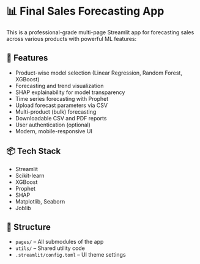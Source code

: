 # 📊 Final Sales Forecasting App

This is a professional-grade multi-page Streamlit app for forecasting sales across various products with powerful ML features:

## 🚀 Features
- Product-wise model selection (Linear Regression, Random Forest, XGBoost)
- Forecasting and trend visualization
- SHAP explainability for model transparency
- Time series forecasting with Prophet
- Upload forecast parameters via CSV
- Multi-product (bulk) forecasting
- Downloadable CSV and PDF reports
- User authentication (optional)
- Modern, mobile-responsive UI

## 📦 Tech Stack
- Streamlit
- Scikit-learn
- XGBoost
- Prophet
- SHAP
- Matplotlib, Seaborn
- Joblib

## 📁 Structure
- `pages/` – All submodules of the app
- `utils/` – Shared utility code
- `.streamlit/config.toml` – UI theme settings
